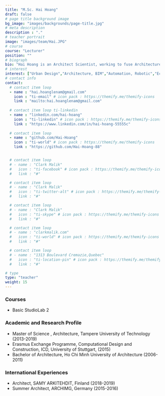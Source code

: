 ```yaml
---
title: "M.Sc. Hai Hoang"
draft: false
# page title background image
bg_image: "images/backgrounds/page-title.jpg"
# meta description
description : "."
# teacher portrait
image: "images/team/Hai.JPG"
# course
course: "Lecturer"
position: ""
# biograph
bio: "Hai Hoang is an Architect Scientist, working to fuse Architecture, Cities, and Technology. He oversees the integration of diverse decentralized stakeholders. His belief is win-win scenarios, where all disciplines gain benefits based on trust, knowledge, and sharing. That drives Hai forward with his daily tasks as contributor to better communities"
# interest
interest: ["Urban Design","Architecture, BIM","Automation, Robotic","Economic"]
# contact info
contact:
  # contact item loop
  - name : "hai.hoanglenam@gmail.com"
    icon : "ti-email" # icon pack : https://themify.me/themify-icons
    link : "mailto:hai.hoanglenam@gmail.com"
  
  # contact item loop ti-linkedin
  - name : "linkedin.com/hai-hoang"
    icon : "ti-linkedin" # icon pack : https://themify.me/themify-icons
    link : "https://www.linkedin.com/in/hai-hoang-55555c"
    
  # contact item loop
  - name : "github.com/Hai-Hoang"
    icon : "ti-world" # icon pack : https://themify.me/themify-icons
    link : "https://github.com/Hai-Hoang-88"


  # contact item loop
  # - name : "Clark Malik"
  #   icon : "ti-facebook" # icon pack : https://themify.me/themify-icons
  #   link : "#"

  # contact item loop
  # - name : "Clark Malik"
  #   icon : "ti-twitter-alt" # icon pack : https://themify.me/themify-icons
  #   link : "#"

  # contact item loop
  # - name : "Clark Malik"
  #   icon : "ti-skype" # icon pack : https://themify.me/themify-icons
  #   link : "#"

  # contact item loop
  # - name : "clarkmalik.com"
  #   icon : "ti-world" # icon pack : https://themify.me/themify-icons
  #   link : "#"

  # contact item loop
  # - name : "1313 Boulevard Cremazie,Quebec"
  #   icon : "ti-location-pin" # icon pack : https://themify.me/themify-icons
  #   link : "#"

# type
type: "teacher"
weight: 15
---
```


### Courses
*	Basic StudioLab 2


### Academic and Research Profile
*	Master of Science , Architecture, Tampere University of Technology (2013-2019)
*	Erasmus Exchange Programme, Computational Design and Construction, ICD, University of Stuttgart, (2015)
*	Bachelor of Architecture, Ho Chi Minh University of Architecture (2006-2011)

### International Experiences
*	Architect, SAMY ARKITEHDIT, Finland (2018-2019)
*	Summer Architect, ARCHIMG, Germany (2015-2016)



